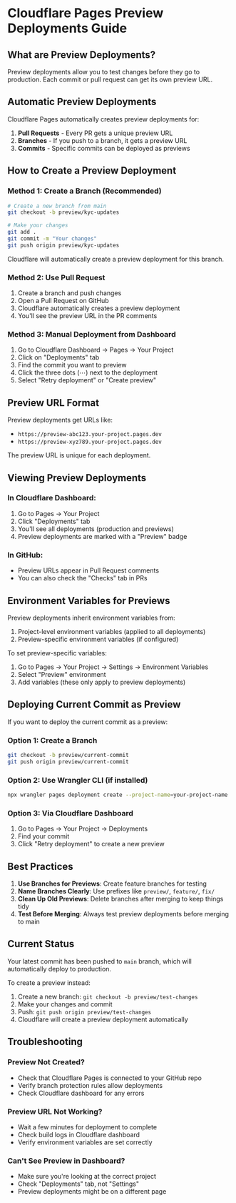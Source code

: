 # Cloudflare Pages Preview Deployments Guide

## What are Preview Deployments?

Preview deployments allow you to test changes before they go to production. Each commit or pull request can get its own preview URL.

## Automatic Preview Deployments

Cloudflare Pages automatically creates preview deployments for:

1. **Pull Requests** - Every PR gets a unique preview URL
2. **Branches** - If you push to a branch, it gets a preview URL
3. **Commits** - Specific commits can be deployed as previews

## How to Create a Preview Deployment

### Method 1: Create a Branch (Recommended)

```bash
# Create a new branch from main
git checkout -b preview/kyc-updates

# Make your changes
git add .
git commit -m "Your changes"
git push origin preview/kyc-updates
```

Cloudflare will automatically create a preview deployment for this branch.

### Method 2: Use Pull Request

1. Create a branch and push changes
2. Open a Pull Request on GitHub
3. Cloudflare automatically creates a preview deployment
4. You'll see the preview URL in the PR comments

### Method 3: Manual Deployment from Dashboard

1. Go to Cloudflare Dashboard → Pages → Your Project
2. Click on "Deployments" tab
3. Find the commit you want to preview
4. Click the three dots (⋯) next to the deployment
5. Select "Retry deployment" or "Create preview"

## Preview URL Format

Preview deployments get URLs like:
- `https://preview-abc123.your-project.pages.dev`
- `https://preview-xyz789.your-project.pages.dev`

The preview URL is unique for each deployment.

## Viewing Preview Deployments

### In Cloudflare Dashboard:
1. Go to Pages → Your Project
2. Click "Deployments" tab
3. You'll see all deployments (production and previews)
4. Preview deployments are marked with a "Preview" badge

### In GitHub:
- Preview URLs appear in Pull Request comments
- You can also check the "Checks" tab in PRs

## Environment Variables for Previews

Preview deployments inherit environment variables from:
1. Project-level environment variables (applied to all deployments)
2. Preview-specific environment variables (if configured)

To set preview-specific variables:
1. Go to Pages → Your Project → Settings → Environment Variables
2. Select "Preview" environment
3. Add variables (these only apply to preview deployments)

## Deploying Current Commit as Preview

If you want to deploy the current commit as a preview:

### Option 1: Create a Branch
```bash
git checkout -b preview/current-commit
git push origin preview/current-commit
```

### Option 2: Use Wrangler CLI (if installed)
```bash
npx wrangler pages deployment create --project-name=your-project-name
```

### Option 3: Via Cloudflare Dashboard
1. Go to Pages → Your Project → Deployments
2. Find your commit
3. Click "Retry deployment" to create a new preview

## Best Practices

1. **Use Branches for Previews**: Create feature branches for testing
2. **Name Branches Clearly**: Use prefixes like `preview/`, `feature/`, `fix/`
3. **Clean Up Old Previews**: Delete branches after merging to keep things tidy
4. **Test Before Merging**: Always test preview deployments before merging to main

## Current Status

Your latest commit has been pushed to `main` branch, which will automatically deploy to production.

To create a preview instead:
1. Create a new branch: `git checkout -b preview/test-changes`
2. Make your changes and commit
3. Push: `git push origin preview/test-changes`
4. Cloudflare will create a preview deployment automatically

## Troubleshooting

### Preview Not Created?
- Check that Cloudflare Pages is connected to your GitHub repo
- Verify branch protection rules allow deployments
- Check Cloudflare dashboard for any errors

### Preview URL Not Working?
- Wait a few minutes for deployment to complete
- Check build logs in Cloudflare dashboard
- Verify environment variables are set correctly

### Can't See Preview in Dashboard?
- Make sure you're looking at the correct project
- Check "Deployments" tab, not "Settings"
- Preview deployments might be on a different page

